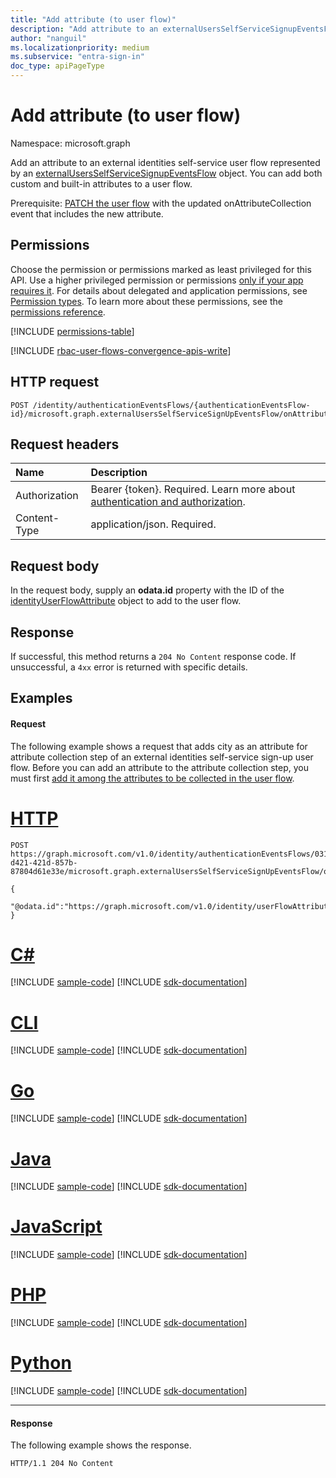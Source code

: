 ```yaml
---
title: "Add attribute (to user flow)"
description: "Add attribute to an externalUsersSelfServiceSignupEventsFlow."
author: "nanguil"
ms.localizationpriority: medium
ms.subservice: "entra-sign-in"
doc_type: apiPageType
---
```


# Add attribute (to user flow)
Namespace: microsoft.graph

Add an attribute to an external identities self-service user flow represented by an [externalUsersSelfServiceSignupEventsFlow](../resources/externalusersselfservicesignupeventsflow.md) object. You can add both custom and built-in attributes to a user flow.

Prerequisite: [PATCH the user flow](../api/authenticationeventsflow-update.md) with the updated onAttributeCollection event that includes the new attribute.

## Permissions
Choose the permission or permissions marked as least privileged for this API. Use a higher privileged permission or permissions [only if your app requires it](/graph/permissions-overview#best-practices-for-using-microsoft-graph-permissions). For details about delegated and application permissions, see [Permission types](/graph/permissions-overview#permission-types). To learn more about these permissions, see the [permissions reference](/graph/permissions-reference).

<!-- { "blockType": "permissions", "name": "onattributecollectionexternalusersselfservicesignup_post_attributes" } -->
[!INCLUDE [permissions-table](../includes/permissions/onattributecollectionexternalusersselfservicesignup-post-attributes-permissions.md)]

[!INCLUDE [rbac-user-flows-convergence-apis-write](../includes/rbac-for-apis/rbac-user-flows-convergence-apis-write.md)]

## HTTP request

<!-- {
  "blockType": "ignored"
}
-->
``` http
POST /identity/authenticationEventsFlows/{authenticationEventsFlow-id}/microsoft.graph.externalUsersSelfServiceSignUpEventsFlow/onAttributeCollection/microsoft.graph.onAttributeCollectionExternalUsersSelfServiceSignUp/attributes/$ref
```

## Request headers
|Name|Description|
|:---|:---|
|Authorization|Bearer {token}. Required. Learn more about [authentication and authorization](/graph/auth/auth-concepts).|
|Content-Type|application/json. Required.|

## Request body

In the request body, supply an **odata.id** property with the ID of the [identityUserFlowAttribute](../resources/identityuserflowattribute.md) object to add to the user flow.

## Response
If successful, this method returns a `204 No Content` response code. If unsuccessful, a `4xx` error is returned with specific details.

## Examples

#### Request

The following example shows a request that adds city as an attribute for attribute collection step of an external identities self-service sign-up user flow. Before you can add an attribute to the attribute collection step, you must first [add it among the attributes to be collected in the user flow](../api/authenticationeventsflow-update.md).

# [HTTP](#tab/http)
<!-- {
  "blockType": "request",
  "name": "onAttributeCollectionExternalUsersSelfServiceSignUp_post_attributes"
}
-->

``` http
POST https://graph.microsoft.com/v1.0/identity/authenticationEventsFlows/0313cc37-d421-421d-857b-87804d61e33e/microsoft.graph.externalUsersSelfServiceSignUpEventsFlow/onAttributeCollection/microsoft.graph.onAttributeCollectionExternalUsersSelfServiceSignUp/attributes/$ref

{
    "@odata.id":"https://graph.microsoft.com/v1.0/identity/userFlowAttributes/city"
} 

```

# [C#](#tab/csharp)
[!INCLUDE [sample-code](../includes/snippets/csharp/onattributecollectionexternalusersselfservicesignup-post-attributes-csharp-snippets.md)]
[!INCLUDE [sdk-documentation](../includes/snippets/snippets-sdk-documentation-link.md)]

# [CLI](#tab/cli)
[!INCLUDE [sample-code](../includes/snippets/cli/onattributecollectionexternalusersselfservicesignup-post-attributes-cli-snippets.md)]
[!INCLUDE [sdk-documentation](../includes/snippets/snippets-sdk-documentation-link.md)]

# [Go](#tab/go)
[!INCLUDE [sample-code](../includes/snippets/go/onattributecollectionexternalusersselfservicesignup-post-attributes-go-snippets.md)]
[!INCLUDE [sdk-documentation](../includes/snippets/snippets-sdk-documentation-link.md)]

# [Java](#tab/java)
[!INCLUDE [sample-code](../includes/snippets/java/onattributecollectionexternalusersselfservicesignup-post-attributes-java-snippets.md)]
[!INCLUDE [sdk-documentation](../includes/snippets/snippets-sdk-documentation-link.md)]

# [JavaScript](#tab/javascript)
[!INCLUDE [sample-code](../includes/snippets/javascript/onattributecollectionexternalusersselfservicesignup-post-attributes-javascript-snippets.md)]
[!INCLUDE [sdk-documentation](../includes/snippets/snippets-sdk-documentation-link.md)]

# [PHP](#tab/php)
[!INCLUDE [sample-code](../includes/snippets/php/onattributecollectionexternalusersselfservicesignup-post-attributes-php-snippets.md)]
[!INCLUDE [sdk-documentation](../includes/snippets/snippets-sdk-documentation-link.md)]

# [Python](#tab/python)
[!INCLUDE [sample-code](../includes/snippets/python/onattributecollectionexternalusersselfservicesignup-post-attributes-python-snippets.md)]
[!INCLUDE [sdk-documentation](../includes/snippets/snippets-sdk-documentation-link.md)]

---

#### Response
The following example shows the response.
<!-- {
  "blockType": "response",
  "truncated": true
}
-->
``` http
HTTP/1.1 204 No Content
```
